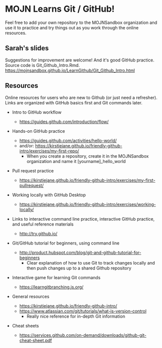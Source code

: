 # MOJN Learns Git / GitHub!
Feel free to add your own repository to the MOJNSandbox organization and use it to practice and try things out as you work through the online resources.

## Sarah's slides
Suggestions for improvement are welcome! And it's good GitHub practice. Source code is Git_Github_Intro.Rmd.
https://mojnsandbox.github.io/LearnGithub/Git_Github_Intro.html

## Resources
Online resources for users who are new to Github (or just need a refresher). Links are organized with GitHub basics first and Git commands later.
- Intro to GitHub workflow
  - https://guides.github.com/introduction/flow/
  
- Hands-on GitHub practice
  - https://guides.github.com/activities/hello-world/
  - and/or: https://kirstiejane.github.io/friendly-github-intro/exercises/my-first-repo/
    - When you create a repository, create it in the MOJNSandbox organization and name it [yourname]_hello_world
    
- Pull request practice
  - https://kirstiejane.github.io/friendly-github-intro/exercises/my-first-pullrequest/
  
- Working locally with GitHub Desktop
  - https://kirstiejane.github.io/friendly-github-intro/exercises/working-locally/
  
- Links to interactive command line practice, interactive GitHub practice, and useful reference materials
  - http://try.github.io/
  
- Git/GitHub tutorial for beginners, using command line
  - http://product.hubspot.com/blog/git-and-github-tutorial-for-beginners
     - Clear explanation of how to use Git to track changes locally and then push changes up to a shared Github repository
     
- Interactive game for learning Git commands
  - https://learngitbranching.js.org/
  
- General resources
  - https://kirstiejane.github.io/friendly-github-intro/
  - https://www.atlassian.com/git/tutorials/what-is-version-control
    - Really nice reference for in-depth Git information

- Cheat sheets
  - https://services.github.com/on-demand/downloads/github-git-cheat-sheet.pdf
